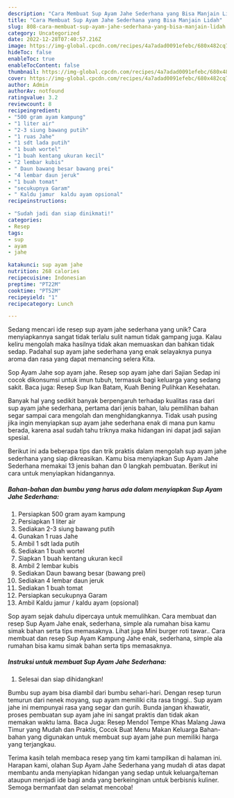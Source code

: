 ```yaml
---
description: "Cara Membuat Sup Ayam Jahe Sederhana yang Bisa Manjain Lidah"
title: "Cara Membuat Sup Ayam Jahe Sederhana yang Bisa Manjain Lidah"
slug: 808-cara-membuat-sup-ayam-jahe-sederhana-yang-bisa-manjain-lidah
category: Uncategorized
date: 2022-12-28T07:40:57.216Z
image: https://img-global.cpcdn.com/recipes/4a7adad0091efebc/680x482cq70/sup-ayam-jahe-sederhana-foto-resep-utama.jpg
hideToc: false
enableToc: true
enableTocContent: false
thumbnail: https://img-global.cpcdn.com/recipes/4a7adad0091efebc/680x482cq70/sup-ayam-jahe-sederhana-foto-resep-utama.jpg
cover: https://img-global.cpcdn.com/recipes/4a7adad0091efebc/680x482cq70/sup-ayam-jahe-sederhana-foto-resep-utama.jpg
author: Admin
authorAv: notfound
ratingvalue: 3.2
reviewcount: 8
recipeingredient:
- "500 gram ayam kampung"
- "1 liter air"
- "2-3 siung bawang putih"
- "1 ruas Jahe"
- "1 sdt lada putih"
- "1 buah wortel"
- "1 buah kentang ukuran kecil"
- "2 lembar kubis"
- " Daun bawang besar bawang prei"
- "4 lembar daun jeruk"
- "1 buah tomat"
- "secukupnya Garam"
- " Kaldu jamur  kaldu ayam opsional"
recipeinstructions:

- "Sudah jadi dan siap dinikmati!"
categories:
- Resep
tags:
- sup
- ayam
- jahe

katakunci: sup ayam jahe 
nutrition: 268 calories
recipecuisine: Indonesian
preptime: "PT22M"
cooktime: "PT52M"
recipeyield: "1"
recipecategory: Lunch

---
```





Sedang mencari ide resep sup ayam jahe sederhana yang unik? Cara menyiapkannya sangat tidak terlalu sulit namun tidak gampang juga. Kalau keliru mengolah maka hasilnya tidak akan memuaskan dan bahkan tidak sedap. Padahal sup ayam jahe sederhana yang enak selayaknya punya aroma dan rasa yang dapat memancing selera Kita.





Sop Ayam Jahe sop ayam jahe. Resep sop ayam jahe dari Sajian Sedap ini cocok dikonsumsi untuk imun tubuh, termasuk bagi keluarga yang sedang sakit. Baca juga: Resep Sup Ikan Batam, Kuah Bening Pulihkan Kesehatan.

Banyak hal yang sedikit banyak berpengaruh terhadap kualitas rasa dari sup ayam jahe sederhana, pertama dari jenis bahan, lalu pemilihan bahan segar sampai cara mengolah dan menghidangkannya. Tidak usah pusing jika ingin menyiapkan sup ayam jahe sederhana enak di mana pun kamu berada, karena asal sudah tahu triknya maka hidangan ini dapat jadi sajian spesial.






Berikut ini ada beberapa tips dan trik praktis dalam mengolah sup ayam jahe sederhana yang siap dikreasikan. Kamu bisa menyiapkan Sup Ayam Jahe Sederhana memakai 13 jenis bahan dan 0 langkah pembuatan. Berikut ini cara untuk menyiapkan hidangannya.

<!--inarticleads1-->

##### Bahan-bahan dan bumbu yang harus ada dalam menyiapkan Sup Ayam Jahe Sederhana:

1. Persiapkan 500 gram ayam kampung
1. Persiapkan 1 liter air
1. Sediakan 2-3 siung bawang putih
1. Gunakan 1 ruas Jahe
1. Ambil 1 sdt lada putih
1. Sediakan 1 buah wortel
1. Siapkan 1 buah kentang ukuran kecil
1. Ambil 2 lembar kubis
1. Sediakan  Daun bawang besar (bawang prei)
1. Sediakan 4 lembar daun jeruk
1. Sediakan 1 buah tomat
1. Persiapkan secukupnya Garam
1. Ambil  Kaldu jamur / kaldu ayam (opsional)


Sop ayam sejak dahulu dipercaya untuk memulihkan. Cara membuat dan resep Sup Ayam Jahe enak, sederhana, simple ala rumahan bisa kamu simak bahan serta tips memasaknya. Lihat juga Mini burger roti tawar.. Cara membuat dan resep Sup Ayam Kampung Jahe enak, sederhana, simple ala rumahan bisa kamu simak bahan serta tips memasaknya. 

<!--inarticleads2-->

##### Instruksi untuk membuat Sup Ayam Jahe Sederhana:


1. Selesai dan siap dihidangkan!

Bumbu sup ayam bisa diambil dari bumbu sehari-hari. Dengan resep turun temurun dari nenek moyang, sup ayam memiliki cita rasa tinggi.. Sup ayam jahe ini mempunyai rasa yang segar dan gurih. Bunda jangan khawatir, proses pembuatan sup ayam jahe ini sangat praktis dan tidak akan memakan waktu lama. Baca Juga: Resep Mendol Tempe Khas Malang Jawa Timur yang Mudah dan Praktis, Cocok Buat Menu Makan Keluarga Bahan-bahan yang digunakan untuk membuat sup ayam jahe pun memiliki harga yang terjangkau. 

Terima kasih telah membaca resep yang tim kami tampilkan di halaman ini. Harapan kami, olahan Sup Ayam Jahe Sederhana yang mudah di atas dapat membantu anda menyiapkan hidangan yang sedap untuk keluarga/teman ataupun menjadi ide bagi anda yang berkeinginan untuk berbisnis kuliner. Semoga bermanfaat dan selamat mencoba!
